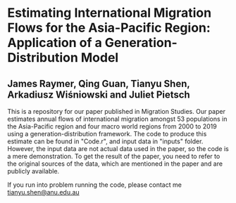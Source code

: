 # Estimating International Migration Flows for the Asia-Pacific Region: Application of a Generation-Distribution Model
## James Raymer,  Qing Guan,  Tianyu Shen,  Arkadiusz Wiśniowski  and Juliet Pietsch 

This is a repository for our paper published in Migration Studies. Our paper estimates annual flows of international migration amongst 53 populations in the Asia-Pacific region and four macro world regions from 2000 to 2019 using a generation-distribution framework. The code to produce this estimate can be found in "Code.r", and input data in "inputs" folder. However, the input data are not actual data used in the paper, so the code is a mere demonstration. To get the result of the paper, you need to refer to the original sources of the data, which are mentioned in the paper and are publicly available.

If you run into problem running the code, please contact me tianyu.shen@anu.edu.au
